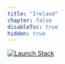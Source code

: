 ```yaml
---
title: "Ireland"
chapter: false
disableToc: true
hidden: true
---
```


[![Launch Stack](https://cdn.rawgit.com/buildkite/cloudformation-launch-stack-button-svg/master/launch-stack.svg)](https://eu-west-1.console.aws.amazon.com/cloudformation/home?region=eu-west-1#/stacks/new?stackName=Serverless-Observability-Wksp-C9&templateURL=https://serverless-observability-workshop-cfn.s3.amazonaws.com/quickstart-c9/template.yaml)

